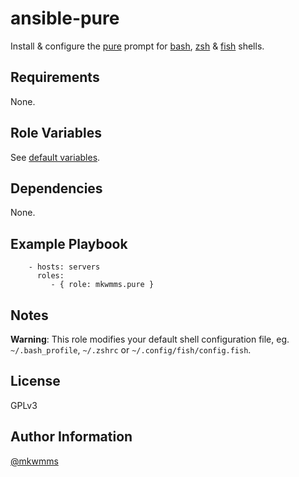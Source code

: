 ansible-pure
============
<!-- [![Build Status](https://travis-ci.org/mkwmms/ansible-pure.svg)](https://travis-ci.org/mkwmms/pure) -->

Install & configure the [pure] prompt for [bash], [zsh] & [fish] shells.

Requirements
------------

None.

Role Variables
--------------

See [default variables].

Dependencies
------------

None.

Example Playbook
----------------

```
    - hosts: servers
      roles:
         - { role: mkwmms.pure }
```

Notes
-----

__Warning__: This role modifies your default shell configuration file, eg.
`~/.bash_profile`, `~/.zshrc` or `~/.config/fish/config.fish`.

License
-------

GPLv3

Author Information
------------------

[@mkwmms]

[@mkwmms]: https://github.com/mkwmms
[aura]: https://github.com/aurapm/aura
[bash]: https://www.gnu.org/software/bash/manual/bashref.html
[default variables]: defaults/main.yml
[dotstrap]: https://github.com/mkwmms/dotstrap
[fasd]: https://github.com/clvv/fasd
[files]: files/
[fish]: http://fishshell.com/
[homebrew]: https://github.com/Homebrew/homebrew
[pure]: https://github.com/sindresorhus/pure
[variables]: vars/main.yml
[variables]: vars/main.yml
[yaourt]: https://github.com/archlinuxfr/yaourt
[z]: https://github.com/rupa/z
[zsh]: http://zsh.sourceforge.net
